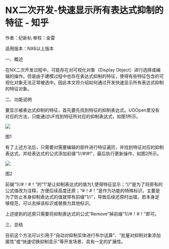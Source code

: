 # NX二次开发-快速显示所有表达式抑制的特征 - 知乎
作者：纪新杭 审校：金雷

适用版本：NX6以上版本

一、概述

在NX二次开发过程中，可能存在对可视化对象（Display Object）进行选择或编辑的操作。但是由于建模过程中也存在表达式抑制的特征，使得有些特征包含的可视化对象无法正常被选中。因此本文将介绍如何通过开发快速显示所有表达式抑制的特征对象。

二、功能说明

要显示被表达式抑制的特征，首先要先找到特征的抑制表达式。UGOpen里没有对应的方法，只能通过UF找到特征所对应的抑制表达式，如图1所示。

![](https://pic2.zhimg.com/v2-2f5cacc7b6473dfaf39b910cd76eaf79_b.jpg)

图1

有了上述方法后，只需要对需要编辑的部件进行特征遍历，并找到特征对应的抑制表达式，并给表达式的公式添加前缀“1//#!#!”，最后执行更新操作，如图2所示。

![](https://pic1.zhimg.com/v2-881087cc2ea1a7669cb146a19fd9cbc8_b.jpg)

图2

前缀“1//#！#！”的“1”是让抑制表达式的值为1,使得特征显示；“//”是为了将原有的公式值改为注释，方便后续高度还原；“#！#！”是作为功能的特殊标识，主要是为了防止本身抑制表达式的值就带有前缀“1//”，导致后续还原时出错，若本身足够规范，可以去掉该标识或替换为其他标识。

上述提到的还原只需要将抑制表达式的公式“Remove”掉前缀“1//#！#！”即可。

三、总结

目前这个方法可以引用于“自动对抑制实体进行布尔运算”、“批量对抑制对象添加属性”或“快速切换抑制显示”等开发场景，具有一定的扩展性。